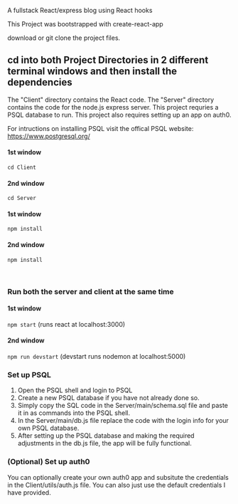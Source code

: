 A fullstack React/express blog using React hooks 

This Project was bootstrapped with create-react-app

download or git clone the project files.


## cd into both Project Directories in 2 different terminal windows and then install the dependencies

The "Client" directory contains the React code. The "Server" directory contains the code for the node.js express server. This project requries a PSQL database to run. This project also requires setting up an app on auth0. 

For intructions on installing PSQL visit the offical PSQL website:
<br />
https://www.postgresql.org/ 



#### 1st window
`cd Client`

#### 2nd window
`cd Server`

#### 1st window
`npm install` 

#### 2nd window
`npm install` 

<br />

### Run both the server and client at the same time

#### 1st window 
`npm start`
(runs react at localhost:3000)

#### 2nd window 
`npm run devstart` 
(devstart runs nodemon at localhost:5000)


### Set up PSQL

<ol>
  <li>Open the PSQL shell and login to PSQL</li>
  <li>Create a new PSQL database if you have not already done so. </li>
  <li>Simply copy the SQL code in the Server/main/schema.sql file and paste it in as commands into the PSQL shell.  </li> 
  <li> In the Server/main/db.js file replace the code with the login info for your own PSQL database. </li>
  <li> After setting up the PSQL database and making the required adjustments in the db.js file, the app will be fully functional. </li> 
</ol>




### (Optional) Set up auth0 
You can optionally create your own auth0 app and subsitute the credentials in the Client/utils/auth.js file. You can also just use the default credentials I have provided. 
